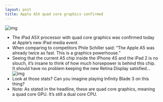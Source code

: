 ```yaml
---
layout: post
title: Apple A5X quad core graphics confirmed
---
```

![img](http://media.idownloadblog.com/wp-content/uploads/2012/03/A5X-e1331144985592.jpg)
* The iPad A5X processor with quad core graphics was confirmed today at Apple’s new iPad media event.
* When comparing to competitors Phile Schiller said: “The Apple A5 was already twice as fast. This is a graphics powerhouse.”
* Seeing that the current A5 chip inside the iPhone 4S and the iPad 2 is no slouch, it’s insane to think of how much horsepower is behind this chip. It should have no problem keeping the new Retina Display satisfied…
![img](http://media.idownloadblog.com/wp-content/uploads/2012/03/A5X-2-e1331145121310.jpg)
* Look at those stats? Can you imagine playing Infinity Blade 3 on this thing?
* Note: As stated in the headline, these are quad core graphics, meaning a quad core GPU. It’s still a dual core CPU.

